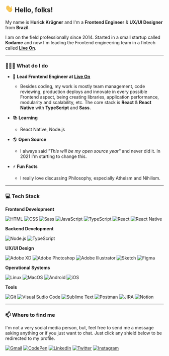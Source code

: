 ## <img src="https://raw.githubusercontent.com/hurick/hurick/master/assets/wave.gif" width="25px"> Hello, folks!

My name is **Hurick Krügner** and I'm a **Frontend Engineer** & **UX/UI Designer** from **Brazil**.

I am on the field professionally since 2014. Started in a small startup called **Kodame** and now I'm leading the Frontend engineering team in a fintech called [**Live On**](https://liveonbaas.com).

---

### 🧑🏻‍💻 What do I do

- 💼 **Lead Frontend Engineer at [Live On](https://liveonbaas.com)**
  - Besides coding, my work is mostly team management, code reviewing, production deploys and innovate in every possible Frontend aspect, being creating libraries, application performance, modularity and scalability, etc. The core stack is **React** & **React Native** with **TypeScript** and **Sass**.
  
- 📚 **Learning**
  - React Native, Node.js

- 🌎 **Open Source**
  - I always said *"This will be my open source year"* and never did it. In 2021 I'm starting to change this.

- ⚡ **Fun Facts**
  - I really love discussing Philosophy, especially Atheism and Nihilism.

---

### 💻 Tech Stack

**Frontend Development**

![HTML](https://img.shields.io/badge/-HTML-E34F26?style=for-the-badge&logo=HTML5&logoColor=ffffff)
![CSS](https://img.shields.io/badge/-CSS-1572B6?style=for-the-badge&logo=CSS3&logoColor=ffffff)
![Sass](https://img.shields.io/badge/-Sass-CC6699?style=for-the-badge&logo=sass&logoColor=ffffff)
![JavaScript](https://img.shields.io/badge/-JavaScript-F7DF1E?style=for-the-badge&logo=JavaScript&logoColor=333333)
![TypeScript](https://img.shields.io/badge/-TypeScript-3178C6?style=for-the-badge&logo=TypeScript&logoColor=ffffff)
![React](https://img.shields.io/badge/-React-61DAFB?style=for-the-badge&logo=React&logoColor=333333)
![React Native](https://img.shields.io/badge/-React_Native-61DAFB?style=for-the-badge&logo=React&logoColor=333333)

**Backend Development**

![Node.js](https://img.shields.io/badge/-Node.js-339933?style=for-the-badge&logo=Node.js&logoColor=ffffff)
![TypeScript](https://img.shields.io/badge/-TypeScript-3178C6?style=for-the-badge&logo=TypeScript&logoColor=ffffff)

**UX/UI Design**

![Adobe XD](https://img.shields.io/badge/-Adobe_XD-FF61F6?style=for-the-badge&logo=Adobe-XD&logoColor=ffffff)
![Adobe Photoshop](https://img.shields.io/badge/-Adobe_Photoshop-31A8FF?style=for-the-badge&logo=Adobe-Photoshop&logoColor=ffffff)
![Adobe Illustrator](https://img.shields.io/badge/-Adobe_Illustrator-FF9A00?style=for-the-badge&logo=Adobe-Illustrator&logoColor=ffffff)
![Sketch](https://img.shields.io/badge/-Sketch-F7B500?style=for-the-badge&logo=Sketch&logoColor=333333)
![Figma](https://img.shields.io/badge/-Figma-F24E1E?style=for-the-badge&logo=Figma&logoColor=ffffff)

**Operational Systems**

![Linux](https://img.shields.io/badge/-Linux-FCC624?style=for-the-badge&logo=Linux&logoColor=333333)
![MacOS](https://img.shields.io/badge/-MacOS-000000?style=for-the-badge&logo=Apple&logoColor=ffffff)
![Android](https://img.shields.io/badge/-Android-3DDC84?style=for-the-badge&logo=Android&logoColor=ffffff)
![iOS](https://img.shields.io/badge/-iOS-000000?style=for-the-badge&logo=iOS&logoColor=ffffff)

**Tools**

![Git](https://img.shields.io/badge/-Git-F05032?style=for-the-badge&logo=Git&logoColor=ffffff)
![Visual Sudio Code](https://img.shields.io/badge/-VS_Code-007ACC?style=for-the-badge&logo=Visual-Studio-Code&logoColor=ffffff)
![Sublime Text](https://img.shields.io/badge/-Sublime_Text-FF9800?style=for-the-badge&logo=Sublime-Text&logoColor=ffffff)
![Postman](https://img.shields.io/badge/-Postman-FF6C37?style=for-the-badge&logo=Postman&logoColor=ffffff)
![JIRA](https://img.shields.io/badge/-JIRA-0052CC?style=for-the-badge&logo=Jira&logoColor=ffffff)
![Notion](https://img.shields.io/badge/-Notion-000000?style=for-the-badge&logo=Notion&logoColor=ffffff)

---

### 📫 Where to find me

I'm not a very social media person, but, feel free to send me a message asking anything or if you just want to chat. Just click any shield below to be redirected to my profile.

[![Gmail](https://img.shields.io/badge/-Gmail-ea4335?style=for-the-badge&logo=Gmail&logoColor=white)](mailto:hurickkrugner@gmail.com)
[![CodePen](https://img.shields.io/badge/-CodePen-131417?style=for-the-badge&logo=Codepen&logoColor=white)](https://codepen.io/hurick)
[![LinkedIn](https://img.shields.io/badge/-LinkedIn-0077B5?style=for-the-badge&logo=LinkedIn&logoColor=white)](https://linkedin.com/in/hurickkrugner)
[![Twitter](https://img.shields.io/badge/-Twitter-1da1f2?style=for-the-badge&logo=Twitter&logoColor=white)](https://twitter.com/hkrugner95)
[![Instagram](https://img.shields.io/badge/-Instagram-e1306c?style=for-the-badge&logo=Instagram&logoColor=white)](https://instagram.com/hurickao)
